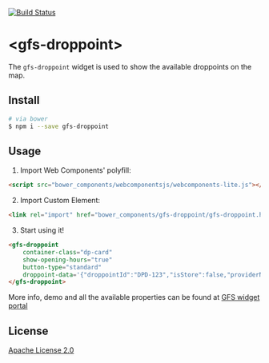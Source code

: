 [![Build Status](https://travis-ci.org/GlobalFreightSolutions/gfs-droppoint.svg?branch=master)](https://travis-ci.org/GlobalFreightSolutions/gfs-droppoint)


# &lt;gfs-droppoint&gt;

The `gfs-droppoint` widget is used to show the available droppoints on the map.

## Install

```bash
# via bower
$ npm i --save gfs-droppoint
```

## Usage

1. Import Web Components' polyfill:

```html
<script src="bower_components/webcomponentsjs/webcomponents-lite.js"></script>
```

2. Import Custom Element:

```html
<link rel="import" href="bower_components/gfs-droppoint/gfs-droppoint.html">
```

3. Start using it!

<!---
```
<custom-element-demo>
    <template>
        <script src="../webcomponentsjs/webcomponents-lite.js"></script>
        <link rel="import" href="gfs-droppoint.html">
        <next-code-block></next-code-block>
    </template>
</custom-element-demo>
```
-->

```html
<gfs-droppoint
    container-class="dp-card"
    show-opening-hours="true"
    button-type="standard"
    droppoint-data='{"droppointId":"DPD-123","isStore":false,"providerName":"DPD","distanceInMeters":888,"localizedDistance":"888 meters","droppointDescription":"The Pharmacy at Mayfair (Numark)","geoLocation":{"addressLines":["Shepherd Market"],"town":"London","postCode":"W1J 7UD","countryCode":"GB","directions":"The Pharmacy at Mayfair (Numark)"},"collectionSlots":[{"collectionDate":"2016-11-10T00:00:00Z","timeSlots":[{"from":"09:30","to":"17:00"}]}]}'>
</gfs-droppoint>
```

More info, demo and all the available properties can be found at [GFS widget portal](http://developer.justshoutgfs.com/info/documentation/gfs-checkout/the-gfs-checkout-widgets/droppoint-widget/ "The Droppoint Widget")


## License

[Apache License 2.0](https://www.apache.org/licenses/LICENSE-2.0.html)
